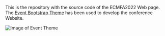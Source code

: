 This is the repository with the source code of the ECMFA2022 Web page. The [Event Bootstrap Theme](https://github.com/jaiimeriios/Bootstrap-Theme-Event) has been used to develop the conference Website.


![Image of Event Theme](https://raw.githubusercontent.com/jaiimeriios/Bootstrap-Theme-Event/master/img/home.jpg)
